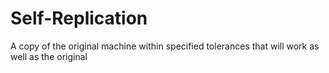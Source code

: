 # Self-Replication
A copy of the original machine within specified tolerances that will work as well as the original
